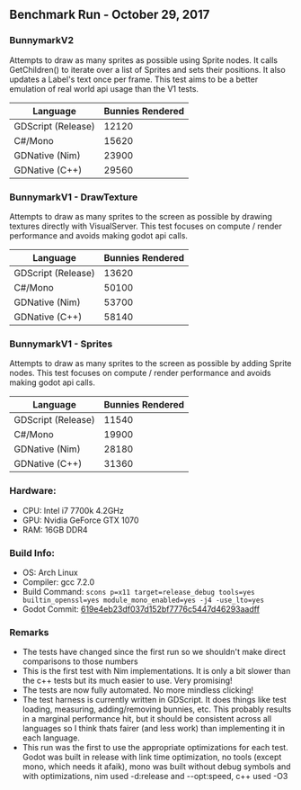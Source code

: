 ## Benchmark Run - October 29, 2017

### BunnymarkV2

Attempts to draw as many sprites as possible using Sprite nodes.  It calls GetChildren() to iterate over a list of Sprites and sets their positions.  It also updates a Label's text once per frame.  This test aims to be a better emulation of real world api usage than the V1 tests.

| Language           | Bunnies Rendered |
|--------------------|------------------|
| GDScript (Release) | 12120            |
| C#/Mono            | 15620            |
| GDNative (Nim)     | 23900            |
| GDNative (C++)     | 29560            |

### BunnymarkV1 - DrawTexture

Attempts to draw as many sprites to the screen as possible by drawing textures directly with VisualServer.  This test focuses on compute / render performance and avoids making godot api calls.

| Language           | Bunnies Rendered |
|--------------------|------------------|
| GDScript (Release) | 13620            |
| C#/Mono            | 50100            |
| GDNative (Nim)     | 53700            |
| GDNative (C++)     | 58140            

### BunnymarkV1 - Sprites

Attempts to draw as many sprites to the screen as possible by adding Sprite nodes.  This test focuses on compute / render performance and avoids making godot api calls.

| Language           | Bunnies Rendered |
|--------------------|------------------|
| GDScript (Release) | 11540            |
| C#/Mono            | 19900            |
| GDNative (Nim)     | 28180            |
| GDNative (C++)     | 31360            |

### Hardware:

* CPU: Intel i7 7700k 4.2GHz
* GPU: Nvidia GeForce GTX 1070
* RAM: 16GB DDR4

### Build Info:
* OS: Arch Linux
* Compiler: gcc 7.2.0
* Build Command: ```scons p=x11 target=release_debug tools=yes builtin_openssl=yes module_mono_enabled=yes -j4 -use_lto=yes```
* Godot Commit: [619e4eb23df037d152bf7776c5447d46293aadff](https://github.com/godotengine/godot/commit/619e4eb23df037d152bf7776c5447d46293aadff)

### Remarks

* The tests have changed since the first run so we shouldn't make direct comparisons to those numbers
* This is the first test with Nim implementations.  It is only a bit slower than the c++ tests but its much easier to use.  Very promising!
* The tests are now fully automated.  No more mindless clicking!
* The test harness is currently written in GDScript.  It does things like test loading, measuring, adding/removing bunnies, etc. This probably results in a marginal performance hit, but it should be consistent across all languages so I think thats fairer (and less work) than implementing it in each language.
* This run was the first to use the appropriate optimizations for each test.  Godot was built in release with link time optimization, no tools (except mono, which needs it afaik), mono was built without debug symbols and with optimizations, nim used -d:release and --opt:speed, c++ used -O3